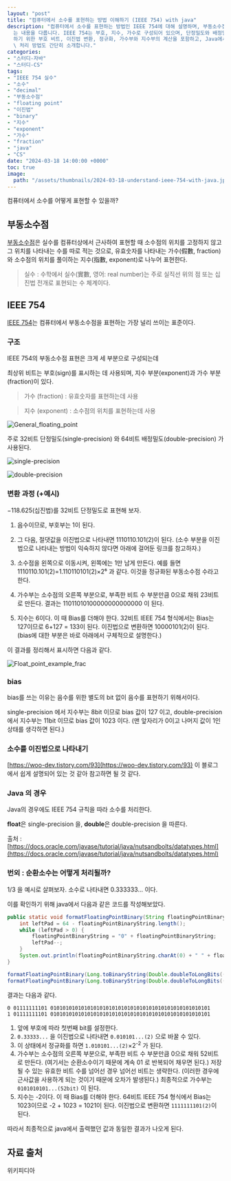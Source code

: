 ```yaml
---
layout: "post"
title: "컴퓨터에서 소수를 표현하는 방법 이해하기 (IEEE 754) with java"
description: "컴퓨터에서 소수를 표현하는 방법인 IEEE 754에 대해 설명하며, 부동소수점의 구조와 변환 과정을 Java를 통해 이해하\
  는 내용을 다룹니다. IEEE 754는 부호, 지수, 가수로 구성되어 있으며, 단정밀도와 배정밀도 형식이 있습니다. 변환 과정에서는 음수를 표현\
  하기 위한 부호 비트, 이진법 변환, 정규화, 가수부와 지수부의 계산을 포함하고, Java에서의 소수 처리 방식을 설명합니다. 또한, 순환소수의\
  \ 처리 방법도 간단히 소개합니다."
categories:
- "스터디-자바"
- "스터디-CS"
tags:
- "IEEE 754 실수"
- "소수"
- "decimal"
- "부동소수점"
- "floating point"
- "이진법"
- "binary"
- "지수"
- "exponent"
- "가수"
- "fraction"
- "java"
- "CS"
date: "2024-03-18 14:00:00 +0000"
toc: true
image:
  path: "/assets/thumbnails/2024-03-18-understand-ieee-754-with-java.jpg"
---
```


컴퓨터에서 소수를 어떻게 표현할 수 있을까?

## 부동소수점

[부동소수점](https://ko.wikipedia.org/wiki/%EB%B6%80%EB%8F%99%EC%86%8C%EC%88%98%EC%A0%90)은 실수를 컴퓨터상에서 근사하여 표현할 때 소수점의 위치를 고정하지 않고 그 위치를 나타내는 수를 따로 적는 것으로, 유효숫자를 나타내는 가수(假數, fraction)와 소수점의 위치를 풀이하는 지수(指數, exponent)로 나누어 표현한다.

> 실수 : 수학에서 실수(實數, 영어: real number)는 주로 실직선 위의 점 또는 십진법 전개로 표현되는 수 체계이다.

## IEEE 754

[IEEE 754](https://ko.wikipedia.org/wiki/IEEE_754)는 컴퓨터에서 부동소수점을 표현하는 가장 널리 쓰이는 표준이다.

### 구조

IEEE 754의 부동소수점 표현은 크게 세 부분으로 구성되는데

최상위 비트는 부호(sign)를 표시하는 데 사용되며, 지수 부분(exponent)과 가수 부분(fraction)이 있다.

> 가수 (fraction) : 유효숫자를 표현하는데 사용

> 지수 (exponent) : 소수점의 위치를 표현하는데 사용

![General_floating_point](/assets/images/2024-03-18-understand-ieee-754-with-java/General_floating_point_ko.svg)

주로 32비트 단정밀도(single-precision) 와 64비트 배정밀도(double-precision) 가 사용된다.

![single-precision](/assets/images/2024-03-18-understand-ieee-754-with-java/IEEE_754_Single_Floating_Point_Format.svg)

![double-precision](/assets/images/2024-03-18-understand-ieee-754-with-java/IEEE_754_Double_Floating_Point_Format.svg)

### 변환 과정 (+예시)

−118.625(십진법)를 32비트 단정밀도로 표현해 보자.

1. 음수이므로, 부호부는 1이 된다.

2. 그 다음, 절댓값을 이진법으로 나타내면 1110110.101(2)이 된다. (소수 부분을 이진법으로 나타내는 방법이 익숙하지 않다면 아래에 걸어둔 링크를 참고하자.)

3. 소수점을 왼쪽으로 이동시켜, 왼쪽에는 1만 남게 만든다. 예를 들면 1110110.101(2)=1.110110101(2)×2⁶ 과 같다. 이것을 정규화된 부동소수점 수라고 한다.

4. 가수부는 소수점의 오른쪽 부분으로, 부족한 비트 수 부분만큼 0으로 채워 23비트로 만든다. 결과는 11011010100000000000000 이 된다.

5. 지수는 6이다. 이 때 Bias를 더해야 한다. 32비트 IEEE 754 형식에서는 Bias는 127이므로 6+127 = 133이 된다. 이진법으로 변환하면 10000101(2)이 된다. (bias에 대한 부분은 바로 아래에서 구체적으로 설명한다.)

이 결과를 정리해서 표시하면 다음과 같다.

![Float_point_example_frac](/assets/images/2024-03-18-understand-ieee-754-with-java/Float_point_example_frac.svg)

### bias

bias를 쓰는 이유는 음수를 위한 별도의 bit 없이 음수를 표현하기 위해서이다.

single-precision 에서 지수부는 8bit 이므로 bias 값이 127 이고, double-precision 에서 지수부는 11bit 이므로 bias 값이 1023 이다. (맨 앞자리가 0이고 나머지 값이 1인 상태를 생각하면 된다.)

### 소수를 이진법으로 나타내기

[https://woo-dev.tistory.com/93](https://woo-dev.tistory.com/93) 이 블로그에서 쉽게 설명되어 있는 것 같아 참고하면 될 것 같다.

### Java 의 경우

Java의 경우에도 IEEE 754 규칙을 따라 소수를 처리한다.

**float**은 single-precision 을, **double**은 double-precision 을 따른다.

출처 : [https://docs.oracle.com/javase/tutorial/java/nutsandbolts/datatypes.html](https://docs.oracle.com/javase/tutorial/java/nutsandbolts/datatypes.html)

### 번외 : 순환소수는 어떻게 처리될까?

1/3 을 예시로 살펴보자. 소수로 나타내면 0.333333... 이다.

이를 확인하기 위해 java에서 다음과 같은 코드를 작성해보았다.

```java
public static void formatFloatingPointBinary(String floatingPointBinaryString) {
    int leftPad = 64 - floatingPointBinaryString.length();
    while (leftPad > 0) {
        floatingPointBinaryString = "0" + floatingPointBinaryString;
        leftPad--;
    }
    System.out.println(floatingPointBinaryString.charAt(0) + " " + floatingPointBinaryString.substring(1,12) + " " + floatingPointBinaryString.substring(12));
}
```

```java
formatFloatingPointBinary(Long.toBinaryString(Double.doubleToLongBits((double) 1/3)));
formatFloatingPointBinary(Long.toBinaryString(Double.doubleToLongBits((double) - 1/3)));
```

결과는 다음과 같다.

```
0 01111111101 0101010101010101010101010101010101010101010101010101
1 01111111101 0101010101010101010101010101010101010101010101010101
```

1. 앞에 부호에 따라 첫번째 bit를 설정한다.
2. `0.33333...` 을 이진법으로 나타내면 `0.010101...(2)` 으로 바꿀 수 있다.
3. 이 상태에서 정규화를 하면 `1.010101...(2)`×2<sup>-2</sup> 가 된다.
4. 가수부는 소수점의 오른쪽 부분으로, 부족한 비트 수 부분만큼 0으로 채워 52비트로 만든다.
   (여기서는 순환소수이기 때문에 계속 01 로 반복되어 채우면 된다.) 저장될 수 있는 유효한 비트 수를 넘어선 경우 넘어선 비트는 생략한다.
   (이러한 경우에 근사값을 사용하게 되는 것이기 때문에 오차가 발생된다.)
   최종적으로 가수부는 `0101010101...(52bit)` 이 된다.
5. 지수는 -2이다. 이 때 Bias를 더해야 한다. 64비트 IEEE 754 형식에서 Bias는 1023이므로 -2 + 1023 = 1021이 된다. 이진법으로 변환하면 `1111111101(2)`이 된다.

따라서 최종적으로 java에서 출력했던 값과 동일한 결과가 나오게 된다.

## 자료 출처

위키피디아
